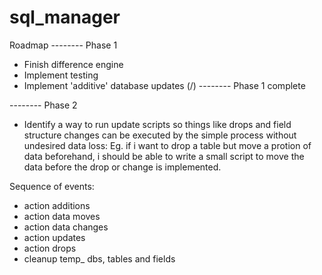 # sql_manager

Roadmap
-------- Phase 1
* Finish difference engine
* Implement testing
* Implement 'additive' database updates (/)
-------- Phase 1 complete

-------- Phase 2
* Identify a way to run update scripts so things like drops and field structure changes can be executed by the simple process without undesired data loss:
    Eg. if i want to drop a table but move a protion of data beforehand, i should be able to write a small script to move the data before the drop or change is implemented.

Sequence of events:
* action additions
* action data moves
* action data changes
* action updates
* action drops
* cleanup temp_ dbs, tables and fields